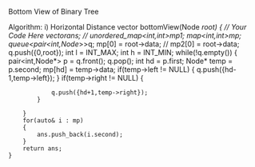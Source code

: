 Bottom View of Binary Tree

Algorithm:
  i) Horizontal Distance
  vector <int> bottomView(Node *root) {
        // Your Code Here
        vector<int>ans;
        // unordered_map<int,int>mp1;
        map<int,int>mp;
        queue<pair<int,Node*>>q;
        mp[0] = root->data;
        // mp2[0] = root->data;
        q.push({0,root});
        int l = INT_MAX;
        int h = INT_MIN;
        while(!q.empty())
        {
            pair<int,Node*> p = q.front();
            q.pop();
            int hd = p.first;
            Node* temp = p.second;
            mp[hd] = temp->data;
            if(temp->left != NULL)
            {
                q.push({hd-1,temp->left});
            }
            if(temp->right != NULL)
            {
                
                q.push({hd+1,temp->right});
            }
            
        }
        for(auto& i : mp)
        {
            ans.push_back(i.second);
        }
        return ans;
    }
